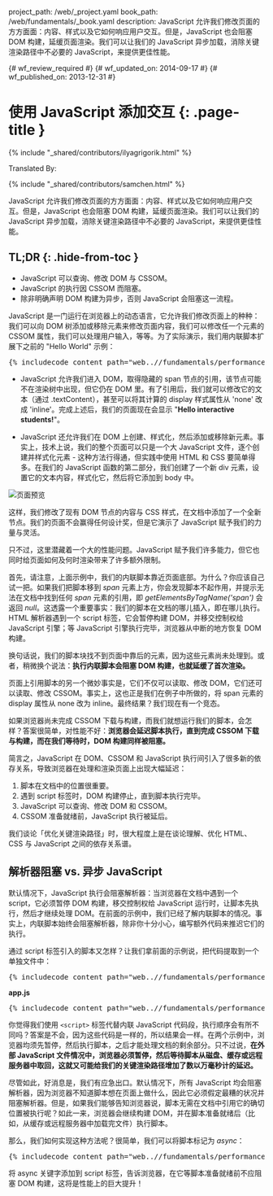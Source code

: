 project_path: /web/_project.yaml
book_path: /web/fundamentals/_book.yaml
description: JavaScript 允许我们修改页面的方方面面：内容、样式以及它如何响应用户交互。但是，JavaScript 也会阻塞 DOM 构建，延缓页面渲染。我们可以让我们的 JavaScript 异步加载，消除关键渲染路径中不必要的 JavaScript，来提供更佳性能。

{# wf_review_required #}
{# wf_updated_on: 2014-09-17 #}
{# wf_published_on: 2013-12-31 #}

# 使用 JavaScript 添加交互 {: .page-title }

{% include "_shared/contributors/ilyagrigorik.html" %}


Translated By: 

{% include "_shared/contributors/samchen.html" %}


JavaScript 允许我们修改页面的方方面面：内容、样式以及它如何响应用户交互。但是，JavaScript 也会阻塞 DOM 构建，延缓页面渲染。我们可以让我们的 JavaScript 异步加载，消除关键渲染路径中不必要的 JavaScript，来提供更佳性能。



## TL;DR {: .hide-from-toc }
- JavaScript 可以查询、修改 DOM 与 CSSOM。
- JavaScript 的执行因 CSSOM 而阻塞。
- 除非明确声明 DOM 构建为异步，否则 JavaScript 会阻塞这一流程。


JavaScript 是一门运行在浏览器上的动态语言，它允许我们修改页面上的种种：我们可以向 DOM 树添加或移除元素来修改页面内容，我们可以修改任一个元素的 CSSOM 属性，我们可以处理用户输入，等等。为了实际演示，我们用内联脚本扩展下之前的 "Hello World" 示例：

<pre class="prettyprint">
{% includecode content_path="web..//fundamentals/performance/critical-rendering-path/_code/script.html" region_tag="full" %}
</pre>

* JavaScript 允许我们进入 DOM，取得隐藏的 span 节点的引用，该节点可能不在渲染树中出现，但它仍在 DOM 里。有了引用后，我们就可以修改它的文本（通过 .textContent），甚至可以将其计算的 display 样式属性从 'none' 改成 'inline'。完成上述后，我们的页面现在会显示 "**Hello interactive students!**"。

* JavaScript 还允许我们在 DOM 上创建、样式化，然后添加或移除新元素。事实上，技术上说，我们的整个页面可以只是一个大 JavaScript 文件，逐个创建并样式化元素 - 这种方法行得通，但实践中使用 HTML 和 CSS 要简单得多。在我们的 JavaScript 函数的第二部分，我们创建了一个新 div 元素，设置它的文本内容，样式化它，然后将它添加到 body 中。

<img src="images/device-js-small.png" class="center" alt="页面预览">

这样，我们修改了现有 DOM 节点的内容与 CSS 样式，在文档中添加了一个全新节点。我们的页面不会赢得任何设计奖，但是它演示了 JavaScript 赋予我们的力量与灵活。

只不过，这里潜藏着一个大的性能问题。JavaScript 赋予我们许多能力，但它也同时给页面如何及何时渲染带来了许多额外限制。

首先，请注意，上面示例中，我们的内联脚本靠近页面底部。为什么？你应该自己试一把。如果我们把脚本移到 _span_ 元素上方，你会发现脚本不起作用，并提示无法在文档中找到任何 _span_ 元素的引用，即 _getElementsByTagName('span')_ 会返回 _null_。这透露一个重要事实：我们的脚本在文档的哪儿插入，即在哪儿执行。HTML 解析器遇到一个 script 标签，它会暂停构建 DOM，并移交控制权给 JavaScript 引擎；等 JavaScript 引擎执行完毕，浏览器从中断的地方恢复 DOM 构建。

换句话说，我们的脚本块找不到页面中靠后的元素，因为这些元素尚未处理到。或者，稍微换个说法：**执行内联脚本会阻塞 DOM 构建，也就延缓了首次渲染。**

页面上引用脚本的另一个微妙事实是，它们不仅可以读取、修改 DOM，它们还可以读取、修改 CSSOM。事实上，这也正是我们在例子中所做的，将 span 元素的 display 属性从 none 改为 inline。最终结果？我们现在有一个竞态。

如果浏览器尚未完成 CSSOM 下载与构建，而我们就想运行我们的脚本，会怎样？答案很简单，对性能不好：**浏览器会延迟脚本执行，直到完成 CSSOM 下载与构建，而在我们等待时，DOM 构建同样被阻塞。**

简言之，JavaScript 在 DOM、CSSOM 和 JavaScript 执行间引入了很多新的依存关系，导致浏览器在处理和渲染页面上出现大幅延迟：

1. 脚本在文档中的位置很重要。
2. 遇到 script 标签时，DOM 构建停止，直到脚本执行完毕。
3. JavaScript 可以查询、修改 DOM 和 CSSOM。
4. CSSOM 准备就绪前，JavaScript 执行被延后。

我们谈论「优化关键渲染路径」时，很大程度上是在谈论理解、优化 HTML、CSS 与 JavaScript 之间的依存关系谱。


## 解析器阻塞 vs. 异步 JavaScript

默认情况下，JavaScript 执行会阻塞解析器：当浏览器在文档中遇到一个 script，它必须暂停 DOM 构建，移交控制权给 JavaScript 运行时，让脚本先执行，然后才继续处理 DOM。在前面的示例中，我们已经了解内联脚本的情况。事实上，内联脚本始终会阻塞解析器，除非你十分小心，编写额外代码来推迟它们的执行。

通过 script 标签引入的脚本又怎样？让我们拿前面的示例说，把代码提取到一个单独文件中：

<pre class="prettyprint">
{% includecode content_path="web..//fundamentals/performance/critical-rendering-path/_code/split_script.html" region_tag="full" %}
</pre>

**app.js**

<pre class="prettyprint">
{% includecode content_path="web..//fundamentals/performance/critical-rendering-path/_code/app.js" region_tag="full" lang=javascript %}
</pre>

你觉得我们使用 `<script>` 标签代替内联 JavaScript 代码段，执行顺序会有所不同吗？答案是不会，因为这些代码是一样的，所以结果会一样。在两个示例中，浏览器均须先暂停，然后执行脚本，之后才能处理文档的剩余部分。只不过说，**在外部 JavaScript 文件情况中，浏览器必须暂停，然后等待脚本从磁盘、缓存或远程服务器中取回，这就又可能给我们的关键渲染路径增加了数以万毫秒计的延迟。**

尽管如此，好消息是，我们有应急出口。默认情况下，所有 JavaScript 均会阻塞解析器，因为浏览器不知道脚本想在页面上做什么，因此它必须假定最糟的状况并阻塞解析器。但是，如果我们能够告知浏览器说，脚本无需在文档中引用它的确切位置被执行呢？如此一来，浏览器会继续构建 DOM，并在脚本准备就绪后（比如，从缓存或远程服务器中加载完文件）执行脚本。

那么，我们如何实现这种方法呢？很简单，我们可以将脚本标记为 _async_：

<pre class="prettyprint">
{% includecode content_path="web..//fundamentals/performance/critical-rendering-path/_code/split_script_async.html" region_tag="full" %}
</pre>

将 async 关键字添加到 script 标签，告诉浏览器，在它等脚本准备就绪前不应阻塞 DOM 构建，这将是性能上的巨大提升！



